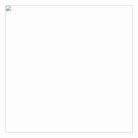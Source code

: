 <img src="https://github.com/user-attachments/assets/cf9849d3-ac30-4688-8fc6-d7c5cd8a1d86" width="400" />
